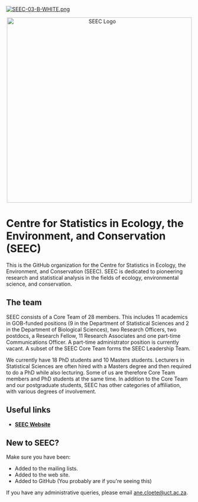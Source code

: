 [![SEEC-03-B-WHITE.png](https://i.postimg.cc/13wycw7q/SEEC-03-B-WHITE.png)](https://postimg.cc/DSfV7JTv)
<p align="center">
  <img src="https://i.postimg.cc/13wycw7q/SEEC-03-B-WHITE.png" alt="SEEC Logo" width="500">
</p>

# Centre for Statistics in Ecology, the Environment, and Conservation (SEEC) 

This is the GitHub organization for the Centre for Statistics in Ecology, the Environment, and Conservation (SEEC). SEEC is dedicated to pioneering research and statistical analysis in the fields of ecology, environmental science, and conservation.

## The team 

SEEC consists of a Core Team of 28 members. This
includes 11 academics in GOB-funded positions (9 in the Department of
Statistical Sciences and 2 in the Department of Biological Sciences),
two Research Officers, two postdocs, a Research Fellow, 11 Research
Associates and one part-time Communications Officer. A part-time
administrator position is currently vacant. A subset of the SEEC Core
Team forms the SEEC Leadership Team.

We currently have 18 PhD students and 10 Masters students. Lecturers in Statistical Sciences are often hired
with a Masters degree and then required to do a PhD while also
lecturing. Some of us are therefore Core Team members and PhD students
at the same time. In addition to the Core Team and our postgraduate students, SEEC has
other categories of affiliation, with various degrees of involvement.


## Useful links 
- **<a href="https://science.uct.ac.za/seec" target="_blank">SEEC Website</a>**

## New to SEEC? 

Make sure you have been: 

- Added to the mailing lists. 
- Added to the web site.
- Added to GitHub (You probably are if you're seeing this)

If you have any administrative queries, please email ane.cloete@uct.ac.za. 
